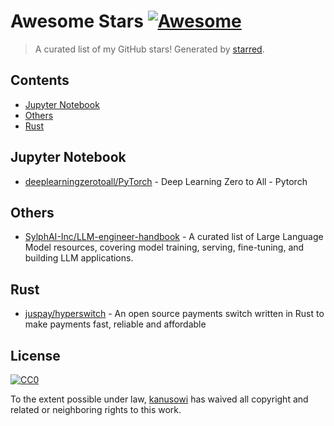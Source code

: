 <!--lint disable awesome-contributing awesome-license awesome-list-item match-punctuation no-repeat-punctuation no-undefined-references awesome-spell-check-->
# Awesome Stars [![Awesome](https://awesome.re/badge.svg)](https://github.com/sindresorhus/awesome)

> A curated list of my GitHub stars! Generated by [starred](https://github.com/maguowei/starred).

## Contents

- [Jupyter Notebook](#jupyter-notebook)
- [Others](#others)
- [Rust](#rust)

## Jupyter Notebook 

- [deeplearningzerotoall/PyTorch](https://github.com/deeplearningzerotoall/PyTorch) - Deep Learning Zero to All - Pytorch

## Others 

- [SylphAI-Inc/LLM-engineer-handbook](https://github.com/SylphAI-Inc/LLM-engineer-handbook) - A curated list of Large Language Model resources, covering model training, serving, fine-tuning, and building LLM applications.

## Rust 

- [juspay/hyperswitch](https://github.com/juspay/hyperswitch) - An open source payments switch written in Rust to make payments fast, reliable and affordable


## License

[![CC0](http://mirrors.creativecommons.org/presskit/buttons/88x31/svg/cc-zero.svg)](https://creativecommons.org/publicdomain/zero/1.0/)

To the extent possible under law, [kanusowi](https://github.com/kanusowi) has waived all copyright and related or neighboring rights to this work.

